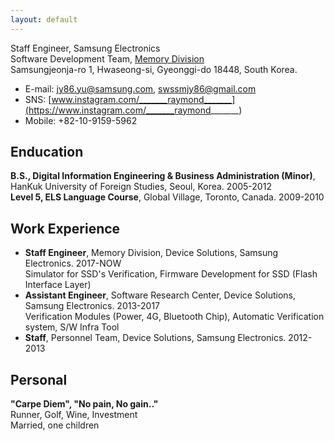 ```yaml
---
layout: default
---
```

Staff Engineer, Samsung Electronics<br />
Software Development Team, [Memory Division](https://semiconductor.samsung.com/kr/about-us/business-area/memory/)<br />
Samsungjeonja-ro 1, Hwaseong-si, Gyeonggi-do 18448, South Korea.<br />
* E-mail: jy86.yu@samsung.com, swssmjy86@gmail.com
* SNS: [www.instagram.com/_______raymond_______](https://www.instagram.com/_______raymond_______)
* Mobile: +82-10-9159-5962

## Enducation
<strong>B.S., Digital Information Engineering & Business Administration (Minor)</strong>, HanKuk University of Foreign Studies, Seoul, Korea. 2005-2012<br />
<strong>Level 5, ELS Language Course</strong>, Global Village, Toronto, Canada. 2009-2010<br />

## Work Experience
* <strong>Staff Engineer</strong>, Memory Division, Device Solutions, Samsung Electronics. 2017-NOW<br />
Simulator for SSD's Verification, Firmware Development for SSD (Flash Interface Layer)
* <strong>Assistant Engineer</strong>, Software Research Center, Device Solutions, Samsung Electronics. 2013-2017<br />
Verification Modules (Power, 4G, Bluetooth Chip), Automatic Verification system, S/W Infra Tool
* <strong>Staff</strong>, Personnel Team, Device Solutions, Samsung Electronics. 2012-2013

## Personal
<strong>"Carpe Diem", "No pain, No gain.."</strong><br />
<a class="fas fa-thumbs-up"></a>Runner, Golf, Wine, Investment<br />
<a class="fas fa-child"></a>Married, one children<br />
